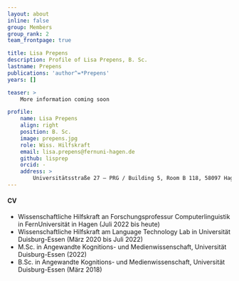 ```yaml
---
layout: about
inline: false
group: Members
group_rank: 2
team_frontpage: true

title: Lisa Prepens
description: Profile of Lisa Prepens, B. Sc.
lastname: Prepens
publications: 'author^=*Prepens'
years: []

teaser: >
    More information coming soon

profile:
    name: Lisa Prepens
    align: right
    position: B. Sc.
    image: prepens.jpg
    role: Wiss. Hilfskraft
    email: lisa.prepens@fernuni-hagen.de
    github: lisprep
    orcid: -
    address: >
        Universitätsstraße 27 – PRG / Building 5, Room B 118, 58097 Hagen
---
```



#### CV

- Wissenschaftliche Hilfskraft an Forschungsprofessur Computerlinguistik in FernUniversität in Hagen (Juli 2022 bis heute)
- Wissenschaftliche Hilfskraft am Language Technology Lab in Universität Duisburg-Essen (März 2020 bis Juli 2022)
- M.Sc. in Angewandte Kognitions- und Medienwissenschaft, Universität Duisburg-Essen (2022)
- B.Sc. in Angewandte Kognitions- und Medienwissenschaft, Universität Duisburg-Essen (März 2018)
